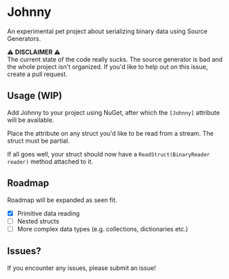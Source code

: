 # Johnny

An experimental pet project about serializing binary data using Source Generators.

:warning: **DISCLAIMER** :warning:<br>
The current state of the code really sucks. The source generator is bad and the whole project isn't organized. If you'd like to help out on this issue, create a pull request.

## Usage (WIP)

Add Johnny to your project using NuGet, after which the `[Johnny]` attribute will be available.

Place the attribute on any struct you'd like to be read from a stream. The struct must be partial.

If all goes well, your struct should now have a `ReadStruct(BinaryReader reader)` method attached to it.

## Roadmap

Roadmap will be expanded as seen fit.

- [x] Primitive data reading
- [ ] Nested structs
- [ ] More complex data types (e.g. collections, dictionaries etc.)

## Issues?

If you encounter any issues, please submit an issue!
